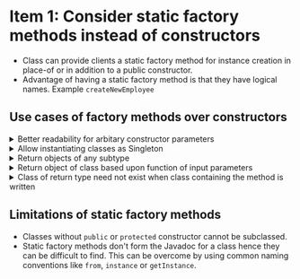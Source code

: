 # Item 1: Consider static factory methods instead of constructors

 - Class can provide clients a static factory method for instance creation in place-of or in addition to a public constructor.
 - Advantage of having a static factory method is that they have logical names. Example `createNewEmployee`
 
## Use cases of factory methods over constructors

<details>
<summary>Better readability for arbitary constructor parameters</summary>
<br>
A place where factory methods are helpful is when a class can be constructed using multiple permutations of constructor parameters. Most common solution to deal with such a case is by having multiple constructors for each case. 

Consider the following example where a `User` class has three attributes i.e. `name`, `screeName` & `zipcode` where `name` is a required attribute. Having multiple constructors for each combination soon ends up becoming confusing and the client has to look into the actual implementation for correct usage. This can soon become a reason for bugs if the source code is not available and constructors are not well documented.
 ```
 public class User {

  private final String name;
  private String screeName;
  private Integer zipcode;
  
  public User(String name) {
    this.name = name;
  }

  public User(String name, String screeName) {
    this.name = name;
    this.screeName = screeName;
  }

  public User(String name, Integer zipcode) {
    this.name = name;
    this.zipcode = zipcode;
  }

  public User(String name, String screeName, Integer zipcode) {
    this.name = name;
    this.screeName = screeName;
    this.zipcode = zipcode;
  }
}
 ```
Now if we make use of well-named factory methods then the above class becomes more readable as we name each method to describe what kind of `User` are we constructing.
```
public class User {

  private final String name;
  private String screeName;
  private Integer zipcode;

  private User(String name, String screeName, Integer zipcode) {
    this.name = name;
    this.screeName = screeName;
    this.zipcode = zipcode;
  }

  public static User createUser(String name) {
    return new User(name, null, null);
  }

  public static User createUserWithScreeName(String name, String screeName) {
    return new User(name, screeName, null);
  }

  public static User createUserWithZipcode(String name, Integer zipcode) {
    return new User(name, null, zipcode);
  }

  public static User createUserWithScreeNameAndZipcode(String name, String screeName,
      Integer zipcode) {
    return new User(name, screeName, zipcode);
  }
}
```
</details>

<details>
<summary>Allow instantiating classes as Singleton</summary>
<br>
Classes such as database wrappers which take expensive computation to be constructed can make use of static factory methods. If a public constructor is not exposed then the class author controls, how many instances of the class can be constructed. This avoids heavy work and allows for re-usage of class instances.

```
public class DatabaseWrapper {
  
  private static DatabaseWrapper instance;

  private DatabaseWrapper() {
    // Heavy computation
  }
  
  public static DatabaseWrapper getInstance() {
    if (instance == null) {
      instance = new DatabaseWrapper();
    }
    return instance;
  }
}
```
</details>

<details>
<summary>Return objects of any subtype</summary>
<br>
For cases where we want to return different object types based upon the input, factory methods are great for abstracting the underlying class implementation. We can return the object of type interface and hide the implementation as private classes.

For example in below `EmployeeManagement` class, we want to return `Employee` based upon the `EmployeeType`. 

```
enum EmployeeType {
  ENGINEERING_MANAGER, SOFTWARE_ENGINEER, PRODUCT_MANAGER;
}
```
But our client is not concerned with internals of class being returned. They want the `performTask` method to work according to the `EmployeeType` they provide. 
```
interface Employee {

  void performTask();
}
```
This fits our use case perfectly and we can leverage factory methods to return concrete implementations and at the same time hide the concrete classes as part of `EmployeeManagement` class.

```
public class EmployeeManagement {

  private EmployeeManagement() {}

  public static Employee createNewEmployee(EmployeeType employeeType) {
    return switch (employeeType) {
      case ENGINEERING_MANAGER -> new EngineeringManager();
      case SOFTWARE_ENGINEER -> new SoftwareEngineer();
      case PRODUCT_MANAGER -> new ProductManager();
    };
  }

  private static class EngineeringManager implements Employee {

    @Override
    public void performTask() {
      System.out.println("Working as engineering manager");
    }
  }

  private static class SoftwareEngineer implements Employee {

    @Override
    public void performTask() {
      System.out.println("Working as software engineer");
    }
  }

  private static class ProductManager implements Employee {

    @Override
    public void performTask() {
      System.out.println("Working as product manager");
    }
  }
}
```
</details>

<details>
<summary>Return object of class based upon function of input parameters</summary>
<br>
Using static factory methods allows us to return sub-classes of the return class type. Client just sees the return class type and the underlying functionality changes can be abstracted based upon the input parameters. This way we can remove a sub-class without impacting the client side contract.

For example `InventoryContainer` provides a data structure for storage based upon the `size` parameter. Now for `size` greater than 100, we want the container to be of type `long` and for `size` less than 100, it should be of type `int`. We achieve this by creating two subclasses that provide container of above two types respectively. 
```
private static class SmallInventoryContainer extends InventoryContainer {
    private int[] container;

    public SmallInventoryContainer(int size) {
        this.container = new int[size];
    }
}

private static class BigInventoryContainer extends InventoryContainer {
    private long[] container;

    public BigInventoryContainer(int size) {
        this.container = new long[size];
    }
}
```

Now we can return any subtype of `InventoryContainer` and client is unaware about the internal workings of the class. This is done by putting a static factory method inside `InventoryContainer`
```
public class InventoryContainer {

  private InventoryContainer() {}

  public static InventoryContainer getInventoryContainer(int size) {
    return size > 100 ? new BigInventoryContainer(size) : new SmallInventoryContainer(size);
  }
}
```
</details>

<details>
<summary>Class of return type need not exist when class containing the method is written</summary>
<br>
This forms the foundation of service provider framework. For example JDBC. Here the framework provides implementation of a service and the system makes the implementation available to client.

```
public static MyServiceInterface getMyService() {
    // Load instance and serve to the client
}
```
</details>

## Limitations of static factory methods
 - Classes without `public` or `protected` constructor cannot be subclassed.
 - Static factory methods don't form the Javadoc for a class hence they can be difficult to find. This can be overcome by using common naming conventions like `from`, `instance` or `getInstance`.
